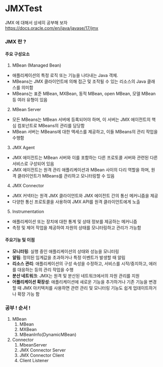 # JMXTest

JMX 에 대해서 상세히 공부해 보자
https://docs.oracle.com/en/java/javase/17/jmx

### JMX 란 ?

#### 주요 구성요소
1. MBean (Managed Bean)
- 애플리케이션의 특정 로직 또는 기능을 나타내는 Java 객체. 
- MBeans는 JMX 클라이언트에 의해 접근 및 조작될 수 있는 리소스의 Java 클래스를 의미함
- MBeans는 표준 MBean, MXBean, 동적 MBean, open MBean, 모델 MBean 등 여러 유형이 있음
2. MBean Server
- 모든 MBeans는 MBean 서버에 등록되어야 하며, 이 서버는 JMX 에이전트의 핵심 컴포넌트로 MBeans의 관리를 담당함
- MBean 서버는 MBeans에 대한 액세스를 제공하고, 이들 MBeans의 관리 작업을 수행함
3. JMX Agent
- JMX 에이전트는 MBean 서버와 이를 포함하는 다른 프로토콜 서버와 관련된 다른 서비스로 구성되어 있음
- JMX 에이전트는 원격 관리 애플리케이션과 MBean 사이의 다리 역할을 하며, 원격 클라이언트가 MBeans를 관리하고 모니터링할 수 있음 
4. JMX Connector
- JMX 커넥터는 원격 JMX 클라이언트와 JMX 에이전트 간의 통신 메커니즘을 제공
- 다양한 통신 프로토콜을 사용하여 JMX API를 원격 클라이언트에게 노출
5. Instrumentation
- 애플리케이션 또는 장치에 대한 통계 및 상태 정보를 제공하는 메커니즘
- 측정 및 제어 작업을 제공하여 자원의 상태를 모니터링하고 관리가 가능함

#### 주요기능 및 이점
- **모니터링**: 실행 중인 애플리케이션의 상태와 성능을 모니터링
- **알림**: 정의된 임계값을 초과하거나 특정 이벤트가 발생할 때 알림
- **리소스 관리**: 애플리케이션의 구성 속성을 수정하고, 서비스를 시작/중지하고, 에러를 대응하는 등의 관리 작업을 수행
- **분산 네트워크**: JMX는 원격 및 분산된 네트워크에서의 자원 관리를 지원
- **어플리케이션 확장성**: 애플리케이션에 새로운 기능을 추가하거나 기존 기능을 변경할 때 JMX 아키텍처를 사용하면 관련 관리 및 모니터링 기능도 쉽게 업데이트하거나 확장 가능 함

### 공부 ! 순서 !
1. MBean
   1. MBean
   2. MXBean
   3. MBeanInfo(DynamicMBean) 
2. Connector
   1. MbeanServer
   2. JMX Connector Server
   3. JMX Connector Client
   4. Client Listener

